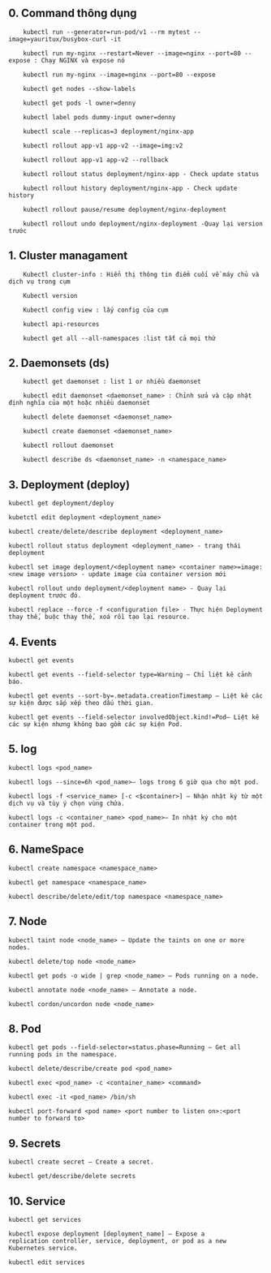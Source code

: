 ## 0. Command thông dụng

        kubectl run --generator=run-pod/v1 --rm mytest --image=yauritux/busybox-curl -it

        kubectl run my-nginx --restart=Never --image=nginx --port=80 --expose : Chạy NGINX và expose nó

        kubectl run my-nginx --image=nginx --port=80 --expose

        kubectl get nodes --show-labels

        kubectl get pods -l owner=denny

        kubectl label pods dummy-input owner=denny

        kubectl scale --replicas=3 deployment/nginx-app

        kubectl rollout app-v1 app-v2 --image=img:v2

        kubectl rollout app-v1 app-v2 --rollback

        kubectl rollout status deployment/nginx-app - Check update status

        kubectl rollout history deployment/nginx-app - Check update history

        kubectl rollout pause/resume deployment/nginx-deployment

        kubectl rollout undo deployment/nginx-deployment -Quay lại version trước

## 1. Cluster managament

        Kubectl cluster-info : Hiển thị thông tin điểm cuối về máy chủ và dịch vụ trong cụm

        Kubectl version

        Kubectl config view : lấy config của cụm

        kubectl api-resources

        kubectl get all --all-namespaces :list tất cả mọi thứ

## 2. Daemonsets (ds)

        kubectl get daemonset : list 1 or nhiều daemonset

        kubectl edit daemonset <daemonset_name> : Chỉnh sửa và cập nhật định nghĩa của một hoặc nhiều daemonset

        kubectl delete daemonset <daemonset_name>

        kubectl create daemonset <daemonset_name>

        kubectl rollout daemonset

        kubectl describe ds <daemonset_name> -n <namespace_name>

## 3. Deployment (deploy)

    kubectl get deployment/deploy

    kubetctl edit deployment <deployment_name>

    kubectl create/delete/describe deployment <deployment_name>

    kubectl rollout status deployment <deployment_name> - trang thái deployment

    kubectl set image deployment/<deployment name> <container name>=image:<new image version> - update image của container version mới

    kubectl rollout undo deployment/<deployment name> - Quay lại deployment trước đó.

    kubectl replace --force -f <configuration file> - Thực hiện Deployment thay thế, buộc thay thế, xoá rồi tạo lại resource.

## 4. Events

    kubectl get events

    kubectl get events --field-selector type=Warning – Chỉ liệt kê cảnh báo.

    kubectl get events --sort-by=.metadata.creationTimestamp – Liệt kê các sự kiện được sắp xếp theo dấu thời gian.

    kubectl get events --field-selector involvedObject.kind!=Pod– Liệt kê các sự kiện nhưng không bao gồm các sự kiện Pod.

## 5. log

    kubectl logs <pod_name>

    kubectl logs --since=6h <pod_name>– logs trong 6 giờ qua cho một pod.

    kubectl logs -f <service_name> [-c <$container>] – Nhận nhật ký từ một dịch vụ và tùy ý chọn vùng chứa.

    kubectl logs -c <container_name> <pod_name>– In nhật ký cho một container trong một pod.

## 6. NameSpace

    kubectl create namespace <namespace_name>

    kubectl get namespace <namespace_name>

    kubectl describe/delete/edit/top namespace <namespace_name>

## 7. Node

    kubectl taint node <node_name> – Update the taints on one or more nodes.

    kubectl delete/top node <node_name>

    kubectl get pods -o wide | grep <node_name> – Pods running on a node.

    kubectl annotate node <node_name> – Annotate a node.

    kubectl cordon/uncordon node <node_name>

## 8. Pod

    kubectl get pods --field-selector=status.phase=Running – Get all running pods in the namespace.

    kubectl delete/describe/create pod <pod_name>

    kubectl exec <pod_name> -c <container_name> <command>

    kubectl exec -it <pod_name> /bin/sh

    kubectl port-forward <pod name> <port number to listen on>:<port number to forward to>

## 9. Secrets

    kubectl create secret – Create a secret.

    kubectl get/describe/delete secrets

## 10. Service

    kubectl get services

    kubectl expose deployment [deployment_name] – Expose a
    replication controller, service, deployment, or pod as a new Kubernetes service.

    kubectl edit services
